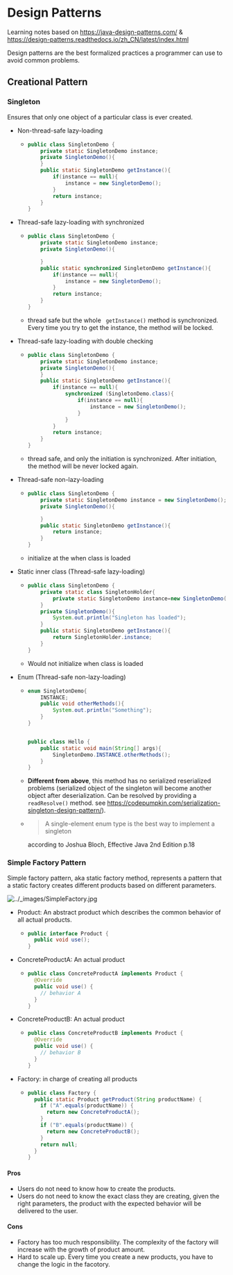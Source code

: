 # Design Patterns

Learning notes based on https://java-design-patterns.com/ & https://design-patterns.readthedocs.io/zh_CN/latest/index.html

Design patterns are the best formalized practices a programmer can use to avoid common problems.

## Creational Pattern

### Singleton

Ensures that only one object of a particular class is ever created.

- Non-thread-safe lazy-loading

  - ```java
    public class SingletonDemo {
        private static SingletonDemo instance;
        private SingletonDemo(){
        }
        public static SingletonDemo getInstance(){
            if(instance == null){
                instance = new SingletonDemo();
            }
            return instance;
        }
    }
    ```

- Thread-safe lazy-loading with synchronized 

  - ```java
    public class SingletonDemo {
        private static SingletonDemo instance;
        private SingletonDemo(){
    
        }
        public static synchronized SingletonDemo getInstance(){
            if(instance == null){
                instance = new SingletonDemo();
            }
            return instance;
        }
    }
    ```

  - thread safe but the whole ` getInstance()` method is synchronized.  Every time you try to get the instance, the method will be locked.

- Thread-safe lazy-loading with double checking

  - ```java
    public class SingletonDemo {
        private static SingletonDemo instance;
        private SingletonDemo(){
        }
        public static SingletonDemo getInstance(){
            if(instance == null){
                synchronized (SingletonDemo.class){
                    if(instance == null){
                        instance = new SingletonDemo();
                    }
                }
            }
            return instance;
        }
    }
    ```

  - thread safe, and only the initiation is synchronized. After initiation, the method will be never locked again.

- Thread-safe non-lazy-loading

  - ```java
    public class SingletonDemo {
        private static SingletonDemo instance = new SingletonDemo();
        private SingletonDemo(){
    
        }
        public static SingletonDemo getInstance(){
            return instance;
        }
    }
    ```

  - initialize at the when class is loaded

- Static inner class (Thread-safe lazy-loading)

  - ```java
    public class SingletonDemo {
        private static class SingletonHolder{
            private static SingletonDemo instance=new SingletonDemo();
        }
        private SingletonDemo(){
            System.out.println("Singleton has loaded");
        }
        public static SingletonDemo getInstance(){
            return SingletonHolder.instance;
        }
    }
    ```

  - Would not initialize when class is loaded

- Enum (Thread-safe non-lazy-loading)

  - ```java
    enum SingletonDemo{
        INSTANCE;
        public void otherMethods(){
            System.out.println("Something");
        }
    }
    
    
    public class Hello {
        public static void main(String[] args){
            SingletonDemo.INSTANCE.otherMethods();
        }
    }
    
    
    ```

  - **Different from above**, this method has no serialized reserialized problems (serialized object of the singleton will become another object after deserialization. Can be resolved by providing a `readResolve()` method. see https://codepumpkin.com/serialization-singleton-design-pattern/).

  - > A single-element enum type is the best way to implement a singleton

    according to Joshua Bloch, Effective Java 2nd Edition p.18



### Simple Factory Pattern

Simple factory pattern, aka static factory method, represents a pattern that a static factory creates different products based on different parameters.

![../_images/SimpleFactory.jpg](https://design-patterns.readthedocs.io/zh_CN/latest/_images/SimpleFactory.jpg)

- Product: An abstract product which describes the common behavior of all actual products.

  - ```java
    public interface Product {
      public void use();
    }
    ```

- ConcreteProductA: An actual product

  - ```java
    public class ConcreteProductA implements Product {
      @Override
      public void use() {
        // behavior A
      }
    }
    ```

- ConcreteProductB: An actual product

  - ```java
    public class ConcreteProductB implements Product {
      @Override
      public void use() {
        // behavior B
      }
    }
    ```

- Factory: in charge of creating all products

  - ```java
    public class Factory {
      public static Product getProduct(String productName) {
        if ("A".equals(productName)) {
          return new ConcreteProductA();
        }
        if ("B".equals(productName)) {
          return new ConcreteProductB();
        }
        return null;
      }
    }
    ```

#### Pros

- Users do not need to know how to create the products.
- Users do not need to know the exact class they are creating, given the right parameters, the product with the expected behavior will be delivered to the user.

#### Cons

- Factory has too much responsibility. The complexity of the factory will increase with the growth of product amount.
- Hard to scale up. Every time you create a new products, you have to change the logic in the facotory.